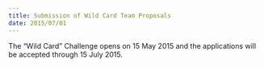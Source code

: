 ```yaml
---
title: Submission of Wild Card Team Proposals
date: 2015/07/01
---
```


The “Wild Card” Challenge opens on 15 May 2015 and the applications will be accepted through 15 July 2015. 
